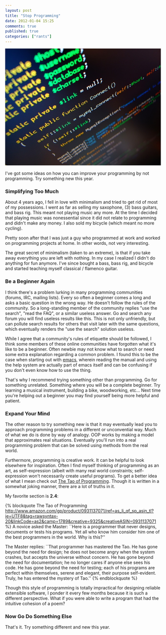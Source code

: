 ```yaml
---
layout: post
title: "Stop Programming"
date: 2012-01-04 15:25
comments: true
published: true
categories: ["rants"]
---
```


<img src="/images/stop-programming.jpg" alt="Stop Programming" class="center"/>

I've got some ideas on how you can improve your programming by not
programming.  Try something new this year.

### Simplifying Too Much

About 4 years ago, I fell in love with minimalism and tried to get rid of most of my possessions.  I went as far as selling my saxophone, (3) bass guitars,  and bass rig.  This meant not playing music any more.  At the time I decided that playing music was nonessential since it did not relate to programming and didn't make any money.  I also sold my bicycle (which meant no more cycling).

Pretty soon after that I was just a guy who programmed at work and
worked on programming projects at home.  In other words, not very interesting.

The great secret of minimalism (taken to an extreme), is that if you
take away everything you are left with nothing.  In my case I realized
I didn't do anything for fun anymore.  I've since bought a bass,
bass rig, and bicycle and started teaching myself classical / flamenco guitar.

### Be a Beginner Again

I think there's a problem lurking in many programming communities
(forums, IRC, mailing lists).  Every so often a beginner comes a long
and asks a basic question in the wrong way.  He doesn't follow the
rules of the community.  So a long-standing member of the community
replies "use the search", "read the FAQ",  or a similar useless
answer.  Go and search any forum you will find useless results like
this.  This is not only unfriendly, but can pollute search results for
others that visit later with the same questions, which eventually
renders the "use the search" solution useless.

While I agree that a community's rules of etiquette should be
followed, I think some members of these online communities have
forgotten what it's like to be a beginner.  Often newbie may not
know what to search or need some extra explanation regarding a common
problem. I found this to be the case when starting out with [emacs](/blog/categories/learn-emacs/),
wherein reading the manual and using the help system are actually part
of emacs itself and can be confusing if you don't even know how to use
the thing.

That's why I recommend trying something other than programming.  Go
for something unrelated.  Something where you will be a complete
beginner.  Try learning a musical instrument, building a bike,
woodworking, etc...  Next time you're helping out a beginner you may
find yourself being more helpful and patient.

### Expand Your Mind

The other reason to try something new is that it may eventually lead
you to approach programming problems in a different or unconvential
way.  Much of what we do is done by way of analogy.  OOP works by
making a model that approximates real situations.  Eventually you'll
run into a real programming problem that can be solved using methods
from the real world.

Furthermore, programming is creative work.  It can be helpful to look
elsewhere for inspiration.  Often I find myself thinking of
programming as an art, as self-expression (albeit with many real world
constraints; self-expression won't necessarily create useful
programs).  To get a better idea of what I mean check out <a
href="http://www.amazon.com/gp/product/0931137071/ref=as_li_qf_sp_asin_tl?ie=UTF8&tag=rawsyntax-20&linkCode=as2&camp=1789&creative=9325&creativeASIN=0931137071">The Tao of Programming</a><img src="http://www.assoc-amazon.com/e/ir?t=rawsyntax-20&l=as2&o=1&a=0931137071" width="1" height="1" border="0" alt="" style="border:none !important; margin:0px !important;" />.  Though it is written in a somewhat joking
manner, there are a lot of truths in it.

My favorite section is __2.4__:

{% blockquote The Tao of Programming http://www.amazon.com/gp/product/0931137071/ref=as_li_qf_sp_asin_tl?ie=UTF8&tag=rawsyntax-20&linkCode=as2&camp=1789&creative=9325&creativeASIN=0931137071 %}
A novice asked the Master: ``Here is a programmer that never designs, documents or tests his programs. Yet all who know him consider him one of the best programmers in the world. Why is this?''

The Master replies: ``That programmer has mastered the Tao. He has
gone beyond the need for design; he does not become angry when the
system crashes, but accepts the universe without concern. He has gone
beyond the need for documentation; he no longer cares if anyone else
sees his code. He has gone beyond the need for testing; each of his
programs are perfect within themselves, serene and elegant, their
purpose self-evident. Truly, he has entered the mystery of Tao.''
{% endblockquote %}

Though this style of programming is totally impractical for designing
reliable extensible software, I ponder it every few months because
it is such a different perspective.  What if you were able to write a
program that had the intuitive cohesion of a poem?

### Now Go Do Something Else

That's it.  Try something different and new this year.
